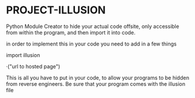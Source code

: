 # PROJECT-ILLUSION
Python Module Creator to hide your actual code offsite, only accessible from within the program, and then import it into code.

in order to implement this in your code you need to add in a few things

import illusion

·("url to hosted page")


This is all you have to put in your code, to allow your programs to be hidden from reverse engineers. Be sure that your program comes with the illusion file

